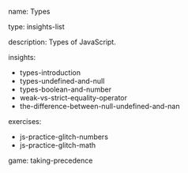name: Types

type: insights-list

description: Types of JavaScript.

insights:
  - types-introduction
  - types-undefined-and-null
  - types-boolean-and-number
  - weak-vs-strict-equality-operator
  - the-difference-between-null-undefined-and-nan

exercises:
  - js-practice-glitch-numbers
  - js-practice-glitch-math



game: taking-precedence
